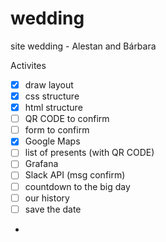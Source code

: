 # wedding
site wedding - Alestan and Bárbara

Activites 

- [x] draw layout
- [x] css structure
- [x] html structure
- [ ] QR CODE to confirm
- [ ] form to confirm
- [x] Google Maps 
- [ ] list of presents (with QR CODE)
- [ ] Grafana
- [ ] Slack API (msg confirm)
- [ ] countdown to the big day
- [ ] our history
- [ ] save the date
- 
